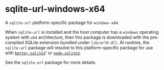 <!--- Generated with the npm_generate_platform_packages.sh script, don't edit by hand -->

# sqlite-url-windows-x64

A `sqlite-url` platform-specific package for `windows-x64`. 

When `sqlite-url` is installed and the host computer has a `windows` operating system with `x64` architecture, then this package is downloaded with the pre-compiled SQLite extension bundled under `lib/url0.dll`. At runtime, the `sqlite-url` package will resolve to this platform-specific package for use with [`better-sqlite3`](https://github.com/WiseLibs/better-sqlite3)' or [`node-sqlite3`](https://github.com/TryGhost/node-sqlite3).

See the `sqlite-url` package for more details.